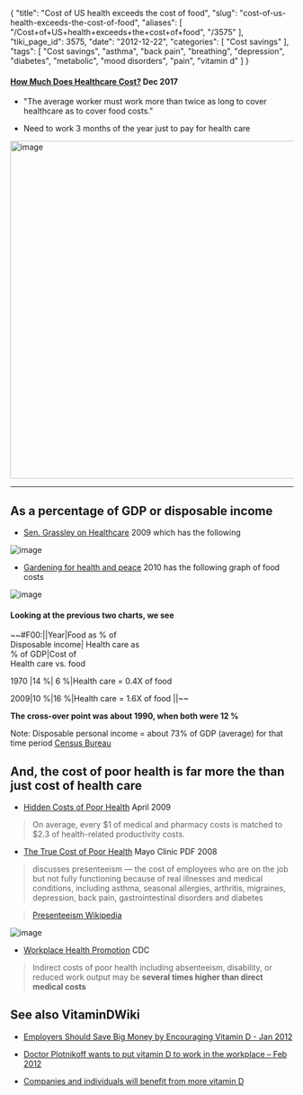 {
    "title": "Cost of US health exceeds the cost of food",
    "slug": "cost-of-us-health-exceeds-the-cost-of-food",
    "aliases": [
        "/Cost+of+US+health+exceeds+the+cost+of+food",
        "/3575"
    ],
    "tiki_page_id": 3575,
    "date": "2012-12-22",
    "categories": [
        "Cost savings"
    ],
    "tags": [
        "Cost savings",
        "asthma",
        "back pain",
        "breathing",
        "depression",
        "diabetes",
        "metabolic",
        "mood disorders",
        "pain",
        "vitamin d"
    ]
}


#### [How Much Does Healthcare Cost?](http://www.drbobroberts.com/uncategorized/how-much-does-healthcare-cost/) Dec 2017

   * "The average worker must work more than twice as long to cover healthcare as to cover food costs."

   * Need to work 3 months of the year just to pay for health care

<img src="https://d378j1rmrlek7x.cloudfront.net/attachments/jpeg/costs-health-and-food.jpg" alt="image" width="600">

---

## As a percentage of GDP or disposable income

* [Sen. Grassley on Healthcare](http://voteforamerica.net/editorials/Comments.aspx?ArticleId=284&ArticleName=Sen.+Grassley+on+Healthcare) 2009 which has the following

<img src="https://d378j1rmrlek7x.cloudfront.net/attachments/jpeg/direct-cost-of-health-care.jpg" alt="image">

* [Gardening for health and peace](http://www.waldeneffect.org/blog/Gardening_for_health_and_peace/) 2010 has the following graph of food costs

<img src="https://d378j1rmrlek7x.cloudfront.net/attachments/jpeg/food-at-home-and-away.jpg" alt="image">

#### Looking at the previous two charts, we see

~~#F00:||Year|Food as % of  
  Disposable income| Health care as   
 % of GDP|Cost of   
 Health care vs. food

1970 |14 %| 6 %|Health care = 0.4X of food

2009|10 %|16 %|Health care = 1.6X of food ||~~

 **The cross-over point was about 1990, when both were 12 %** 

Note: Disposable personal income = about 73% of GDP (average) for that time period [Census Bureau](http://www.census.gov/compendia/statab/2011/tables/11s0672.pdf)

## And, the cost of poor health is far more the than just cost of health care

* [Hidden Costs of Poor Health](http://news.thomasnet.com/IMT/2009/04/28/workers-poor-health-far-costlier-than-employers-realize-must-not-focus-on-medical-pharma-costs-alone/) April 2009

> On average, every $1 of medical and pharmacy costs is matched to $2.3 of health-related productivity costs.

* [The True Cost of Poor Health](http://www.hreonline.com/pdfs/05022008Extra_MayoCostOfHealth.pdf) Mayo Clinic PDF 2008

> discusses presenteeism — the cost of employees who are on the job but not fully functioning because of real illnesses and medical conditions, including asthma, seasonal allergies, arthritis, migraines, depression, back pain, gastrointestinal disorders and diabetes

> [Presenteeism Wikipedia](http://en.wikipedia.org/wiki/Presenteeism)

<img src="https://d378j1rmrlek7x.cloudfront.net/attachments/jpeg/presenteeism.jpg" alt="image">

* [Workplace Health Promotion](http://www.cdc.gov/workplacehealthpromotion/businesscase/reasons/productivity.html) CDC

> Indirect costs of poor health including absenteeism, disability, or reduced work output may be  **several times higher than direct medical costs** 

## See also VitaminDWiki

* [Employers Should Save Big Money by Encouraging Vitamin D - Jan 2012](/tags/employers-should-save-big-money-by-encouraging-vitamin-d-jan-2012.html)

* [Doctor Plotnikoff wants to put vitamin D to work in the workplace – Feb 2012](/posts/doctor-plotnikoff-wants-to-put-vitamin-d-to-work-in-the-workplace)

* [Companies and individuals will benefit from more vitamin D](/posts/companies-and-individuals-will-benefit-from-more-vitamin-d)

<!-- ~tc~ (alias(Off topic Cost of health care now exceeds cost of food in the US)) ~/tc~ -->